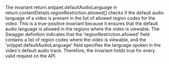 The invariant return.snippet.defaultAudioLanguage in return.contentDetails.regionRestriction.allowed[] checks if the default audio language of a video is present in the list of allowed region codes for the video. This is a true-positive invariant because it ensures that the default audio language is allowed in the regions where the video is viewable. The Swagger definition indicates that the 'regionRestriction.allowed' field contains a list of region codes where the video is viewable, and the 'snippet.defaultAudioLanguage' field specifies the language spoken in the video's default audio track. Therefore, the invariant holds true for every valid request on the API.
